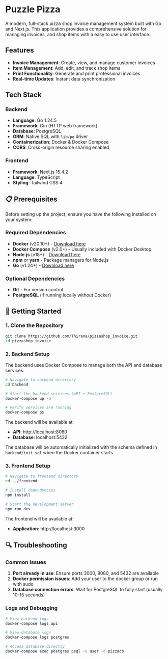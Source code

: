 # Puzzle Pizza

A modern, full-stack pizza shop invoice management system built with Go and Next.js. This application provides a comprehensive solution for managing invoices, and shop items with a easy to use user interface.

## Features

- **Invoice Management**: Create, view, and manage customer invoices
- **Item Management**: Add, edit, and track shop items
- **Print Functionality**: Generate and print professional invoices
- **Real-time Updates**: Instant data synchronization


## Tech Stack

### Backend
- **Language**: Go 1.24.5
- **Framework**: Gin (HTTP web framework)
- **Database**: PostgreSQL
- **ORM**: Native SQL with `lib/pq` driver
- **Containerization**: Docker & Docker Compose
- **CORS**: Cross-origin resource sharing enabled

### Frontend
- **Framework**: Next.js 15.4.2
- **Language**: TypeScript
- **Styling**: Tailwind CSS 4


## 📋 Prerequisites

Before setting up the project, ensure you have the following installed on your system:

### Required Dependencies
- **Docker** (v20.10+) - [Download here](https://docs.docker.com/get-docker/)
- **Docker Compose** (v2.0+) - Usually included with Docker Desktop
- **Node.js** (v18+) - [Download here](https://nodejs.org/)
- **npm** or **yarn** - Package managers for Node.js
- **Go** (v1.24+) - [Download here](https://golang.org/dl/)

### Optional Dependencies
- **Git** - For version control
- **PostgreSQL** (if running locally without Docker)

## 🚀 Getting Started

### 1. Clone the Repository

```bash
git clone https://github.com/Thirana/pizzashop_invoice.git
cd pizzashop_invoice
```

### 2. Backend Setup

The backend uses Docker Compose to manage both the API and database services.

```bash
# Navigate to backend directory
cd backend

# Start the backend services (API + PostgreSQL)
docker-compose up -d

# Verify services are running
docker-compose ps
```

The backend will be available at:
- **API**: http://localhost:8080
- **Database**: localhost:5432

The database will be automatically initialized with the schema defined in `backend/init.sql` when the Docker container starts.

### 3. Frontend Setup

```bash
# Navigate to frontend directory
cd ../frontend

# Install dependencies
npm install

# Start the development server
npm run dev
```

The frontend will be available at:
- **Application**: http://localhost:3000





## 🔍 Troubleshooting

### Common Issues

1. **Port already in use**: Ensure ports 3000, 8080, and 5432 are available
2. **Docker permission issues**: Add your user to the docker group or run with sudo
3. **Database connection errors**: Wait for PostgreSQL to fully start (usually 10-15 seconds)

### Logs and Debugging

```bash
# View backend logs
docker-compose logs api

# View database logs
docker-compose logs postgres

# Access database directly
docker-compose exec postgres psql -U user -d pizzadb
```
